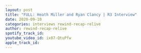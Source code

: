 ```yaml
---
layout: post
title: "FULL: Heath Miller and Ryan Clancy | R3 Interview"
date: 2020-09-10
categories: interviews rewind-recap-relive
author: rewind-recap-relive
spotify_track_id: 
youtube_video_id: ix07-QtuPfw
apple_track_id: 
---
```

